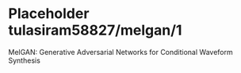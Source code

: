 # Placeholder tulasiram58827/melgan/1
MelGAN: Generative Adversarial Networks for Conditional Waveform Synthesis

<!-- dataset: ljspeech -->
<!-- module-type: audio-speech-synthesis -->
<!-- network-architecture: Other -->
<!-- fine-tunable: false -->
<!-- license: Apache-2.0 -->

